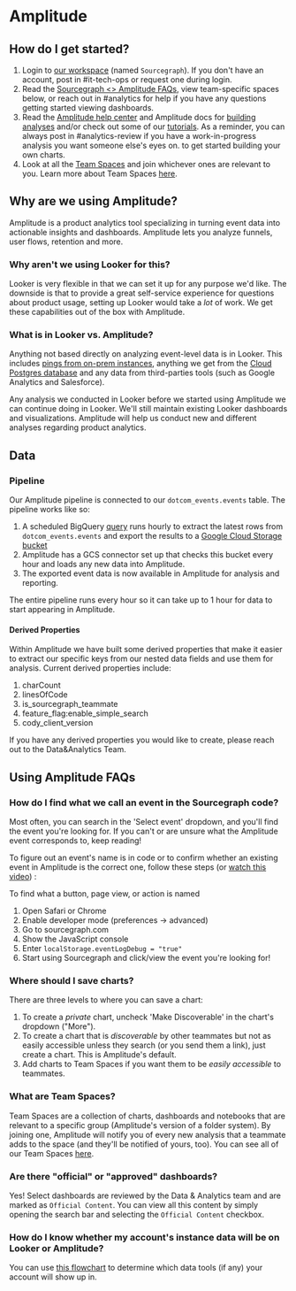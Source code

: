 # Amplitude

## How do I get started?

1. Login to [our workspace](https://analytics.amplitude.com/sourcegraph) (named `Sourcegraph`). If you don't have an account, post in #it-tech-ops or request one during login.
2. Read the [Sourcegraph <> Amplitude FAQs](#faqs), view team-specific spaces below, or reach out in #analytics for help if you have any questions getting started viewing dashboards.
3. Read the [Amplitude help center](https://help.amplitude.com/hc/en-us) and Amplitude docs for [building analyses](https://help.amplitude.com/hc/en-us/categories/360003165371-Build-and-share-your-analysis) and/or check out some of our [tutorials](https://drive.google.com/drive/folders/1cdcUe2e4bnYjxr9xqV6-pCsOOPIEMqGI). As a reminder, you can always post in #analytics-review if you have a work-in-progress analysis you want someone else's eyes on. to get started building your own charts.
4. Look at all the [Team Spaces](https://analytics.amplitude.com/sourcegraph/team-spaces) and join whichever ones are relevant to you. Learn more about Team Spaces [here](#what-are-team-spaces).

## Why are we using Amplitude?

Amplitude is a product analytics tool specializing in turning event data into actionable insights and dashboards. Amplitude lets you analyze funnels, user flows, retention and more.

### Why aren't we using Looker for this?

Looker is very flexible in that we can set it up for any purpose we'd like. The downside is that to provide a great self-service experience for questions about product usage, setting up Looker would take a _lot_ of work. We get these capabilities out of the box with Amplitude.

### What is in Looker vs. Amplitude?

Anything not based directly on analyzing event-level data is in Looker. This includes [pings from on-prem instances](https://docs.sourcegraph.com/admin/pings), anything we get from the [Cloud Postgres database](https://github.com/sourcegraph/sourcegraph/blob/main/internal/database/schema.md) and any data from third-parties tools (such as Google Analytics and Salesforce).

Any analysis we conducted in Looker before we started using Amplitude we can continue doing in Looker. We'll still maintain existing Looker dashboards and visualizations. Amplitude will help us conduct new and different analyses regarding product analytics.

## Data

### Pipeline

Our Amplitude pipeline is connected to our `dotcom_events.events` table. The pipeline works like so:

1. A scheduled BigQuery [query](https://console.cloud.google.com/bigquery?tc=us:64b02e2a-0000-2155-80f9-001a11446b5e&project=telligentsourcegraph&ws=!1m0) runs hourly to extract the latest rows from `dotcom_events.events` and export the results to a [Google Cloud Storage bucket](<https://console.cloud.google.com/storage/browser/amplitude-events-dotcom;tab=objects?forceOnBucketsSortingFiltering=true&project=telligentsourcegraph&prefix=&forceOnObjectsSortingFiltering=false&pageState=(%22StorageObjectListTable%22:(%22f%22:%22%255B%255D%22))>)
2. Amplitude has a GCS connector set up that checks this bucket every hour and loads any new data into Amplitude.
3. The exported event data is now available in Amplitude for analysis and reporting.

The entire pipeline runs every hour so it can take up to 1 hour for data to start appearing in Amplitude.

#### Derived Properties

Within Amplitude we have built some derived properties that make it easier to extract our specific keys from our nested data fields and use them for analysis. Current derived properties include:

1. charCount
2. linesOfCode
3. is_sourcegraph_teammate
4. feature_flag:enable_simple_search
5. cody_client_version

If you have any derived properties you would like to create, please reach out to the Data&Analytics Team.

## Using Amplitude FAQs

### How do I find what we call an event in the Sourcegraph code?

Most often, you can search in the 'Select event' dropdown, and you'll find the event you're looking for. If you can't or are unsure what the Amplitude event corresponds to, keep reading!

To figure out an event's name is in code or to confirm whether an existing event in Amplitude is the correct one, follow these steps (or [watch this video](https://drive.google.com/file/d/1R1oAc82nZULfxtr_KsIPBT4K08YHEwLa/view?usp=sharing)) :

To find what a button, page view, or action is named

1. Open Safari or Chrome
2. Enable developer mode (preferences -> advanced)
3. Go to sourcegraph.com
4. Show the JavaScript console
5. Enter `localStorage.eventLogDebug = "true"`
6. Start using Sourcegraph and click/view the event you're looking for!

### Where should I save charts?

There are three levels to where you can save a chart:

1. To create a _private_ chart, uncheck 'Make Discoverable' in the chart's dropdown ("More").
2. To create a chart that is _discoverable_ by other teammates but not as easily accessible unless they search (or you send them a link), just create a chart. This is Amplitude's default.
3. Add charts to Team Spaces if you want them to be _easily accessible_ to teammates.

### What are Team Spaces?

Team Spaces are a collection of charts, dashboards and notebooks that are relevant to a specific group (Amplitude's version of a folder system). By joining one, Amplitude will notify you of every new analysis that a teammate adds to the space (and they'll be notified of yours, too). You can see all of our Team Spaces [here](https://analytics.amplitude.com/sourcegraph/team-spaces).

### Are there "official" or "approved" dashboards?

Yes! Select dashboards are reviewed by the Data & Analytics team and are marked as `Official Content`. You can view all this content by simply opening the search bar and selecting the `Official Content` checkbox.

### How do I know whether my account's instance data will be on Looker or Amplitude?

You can use [this flowchart](../#which-data-tool-should-i-use-for-instance-data) to determine which data tools (if any) your account will show up in.
